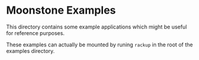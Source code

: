 # Moonstone Examples

This directory contains some example applications which might be useful for reference purposes.

These examples can actually be mounted by runing `rackup` in the root of the examples directory.
